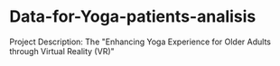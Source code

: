 # Data-for-Yoga-patients-analisis
Project Description:  The "Enhancing Yoga Experience for Older Adults through Virtual Reality (VR)" 
